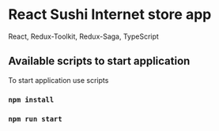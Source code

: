 # React Sushi Internet store app 
React, Redux-Toolkit, Redux-Saga, TypeScript

## Available scripts to start application

To start application use scripts

### `npm install`
### `npm run start`
